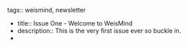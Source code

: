tags:: weismind, newsletter

- title:: Issue One - Welcome to WeisMind
- description:: This is the very first issue ever so buckle in.
-